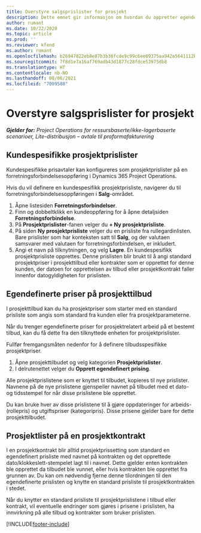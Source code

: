 ```yaml
---
title: Overstyre salgsprislister for prosjekt
description: Dette emnet gir informasjon om hvordan du oppretter egendefinerte prislister for salg.
author: rumant
ms.date: 10/22/2020
ms.topic: article
ms.prod: ''
ms.reviewer: kfend
ms.author: rumant
ms.openlocfilehash: b26947822eb8e87b3b36fcde9c99c6ee69375aa942a5641112b9b1109dcaa26c
ms.sourcegitcommit: 7f8d1e7a16af769adb43d1877c28fdce53975db8
ms.translationtype: HT
ms.contentlocale: nb-NO
ms.lasthandoff: 08/06/2021
ms.locfileid: "7009588"
---
```

# <a name="override-project-sales-price-lists"></a>Overstyre salgsprislister for prosjekt

_**Gjelder for:** Project Operations for ressursbaserte/ikke-lagerbaserte scenarioer, Lite-distribusjon – avtale til proformafakturering_

## <a name="customer-specific-project-price-lists"></a>Kundespesifikke prosjektprislister

Kundespesifikke prisavtaler kan konfigureres som prosjektprislister på en forretningsforbindelsesoppføring i Dynamics 365 Project Operations.

Hvis du vil definere en kundespesifikk prosjektprisliste, navigerer du til forretningsforbindelsesoppføringen i **Salg**-området.

1. Åpne listesiden **Forretningsforbindelser**.
2. Finn og dobbeltklikk en kundeoppføring for å åpne detaljsiden **Forretningsforbindelse**.
3. På **Prosjektprislister**-fanen velger du **+ Ny prosjektprisliste**.
4. På siden **Ny prosjektprisliste** velger du en prisliste fra rullegardinlisten. Bare prislister som har konteksten satt til **Salg**, og der valutaen samsvarer med valutaen for forretningsforbindelsen, er inkludert.
5. Angi et navn på tilknytningen, og velg **Lagre**. En kundespesifikk prosjektprisliste opprettes. Denne prislisten blir brukt til å angi standard prosjektpriser i prosjekttilbud eller kontrakter som er opprettet for denne kunden, der datoen for opprettelsen av tilbud eller prosjektkontrakt faller innenfor datogyldigheten for prislisten.

## <a name="custom-pricing-on-project-quotes"></a>Egendefinerte priser på prosjekttilbud

I prosjekttilbud kan du ha prosjektpriser som starter med en standard prisliste som angis som standard fra kunden eller fra prosjektparameterne.

Når du trenger egendefinerte priser for prosjektrelatert arbeid på et bestemt tilbud, kan du få dette fra den tilknyttede enheten for prosjektprislister.

Fullfør fremgangsmåten nedenfor for å definere tilbudsspesifikke prosjektpriser.

1. Åpne prosjekttilbudet og velg kategorien **Prosjektprislister**.
2. I delrutenettet velger du **Opprett egendefinert prising**.

Alle prosjektprislistene som er knyttet til tilbudet, kopieres til nye prislister. Navnene på de nye prislistene gjenspeiler navnet på tilbudet med et dato- og tidsstempel for når disse prislistene ble opprettet.

Du kan bruke hver av disse prislistene til å gjøre oppdateringer for arbeids- (rollepris) og utgiftspriser (kategoripris). Disse prisene gjelder bare for dette prosjekttilbudet.

## <a name="price-lists-on-a-project-contract"></a>Prosjektlister på en prosjektkontrakt

I en prosjektkontrakt blir alltid prosjektprissetting som standard en egendefinert prisliste med navnet på kontrakten og det opprettede dato/klokkeslett-stempelet lagt til i navnet. Dette gjelder enten kontrakten ble opprettet da tilbudet ble vunnet, eller hvis kontrakten ble opprettet fra grunnen av. Du kan om nødvendig fjerne denne tilordningen til den egendefinerte prislisten og knytte en standard prisliste til prosjektkontrakten i stedet.

Når du knytter en standard prisliste til prosjektprislistene i tilbud eller kontrakt, vil eventuelle endringer som gjøres i prisene i prislisten, ha innvirkning på alle tilbud og kontrakter som bruker prislisten.


[!INCLUDE[footer-include](../includes/footer-banner.md)]